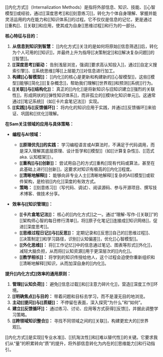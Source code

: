 [[内化方式]]（Internalization Methods）是指将外部信息、知识、技能、[[心智模型]]或经验，通过[[深度思考]]和[[刻意练习]]，转化为个体自身理解、掌握并能灵活运用的内在能力和[[知识体系]]的过程。它不仅仅是信息的记忆，更是通过[[重构]]、[[关联]]和应用，使其成为自身[[思维过程]]和行为的一部分。

**核心特征与目的：**

1.  **从信息到知识到智慧：** [[内化方式]]关注的是如何将原始[[信息筛选]]后，转化为个人可用的[[知识]]，并最终上升为指导[[决策制定]]和[[解决复杂问题]]的[[智慧]]。
2.  **[[深度思考]]驱动：** 告别浅层浏览，强调[[要求高认知投入]]，通过[[自定义搜索引擎]]、[[系统思维]]等[[上层能力]]对信息进行加工。
3.  **构建[[心智模型]]：** [[内化]]的核心是更新和构建新的[[心智模型]]，这些[[模型]]能够[[简化]][[复杂概念]]，帮助我们理解[[世界观]]和预测[[系统]]行为。
4.  **[[关联]]与[[结构化]]：** 真正的[[内化]]是将新知识与旧知识建立[[强烈的关联性]]，形成网状的[[弹性知识体系]]，而非孤立的[[模块化知识单元]]。这通常通过[[笔记系统]]（如[[卡片盒笔记法]]）实现。
5.  **[[实践]]与[[反馈循环]]：** 将内化的知识应用于实践，并通过[[反馈循环]]来验证、巩固和[[优化]]理解。

**在Sam关注领域的应用与具体策略：**

*   **编程与AI领域：**
    *   **[[原理优先]]的实践：** 学习编程语言或AI算法时，不满足于代码调用，而是深入理解其底层原理、设计哲学和[[模型]]（如[[计算复杂性]]、[[范式 aka. 认知框架]]）。
    *   **[[重构]]与[[创新]]：** 尝试用自己的方式[[重构]]现有代码或算法，甚至在此基础上进行[[创新]]，这要求对知识有极高的[[内化]]程度。
    *   **[[清晰地解释]]：** 能够向非专业人士[[清晰地解释]]复杂的AI[[模型]]或软件架构，是检验[[内化]]深度的有效方式。
    *   **策略：** [[刻意练习]]（写代码、调试）、阅读源码、参与开源项目、撰写技术博客、做技术分享。

*   **效率与[[知识管理]]：**
    *   **[[卡片盒笔记法]]：** 核心的[[内化方式]]之一。通过“理解-写作-[[关联]]”的[[架构师心智的每日修行清单]]，将[[原子化笔记]]连接成[[知识网络]]，促进[[深度思考]]。
    *   **[[思维过程日记]]与[[反思]]：** 定期记录和[[反思]]自己的[[思维过程]]、[[决策制定]]和学习路径，识别[[认知偏差]]，优化[[心智模型]]。
    *   **[[外化思维]]：** 将[[工作记忆]]中的信息通过笔记、图表等形式[[外化]]，减轻大脑负担，从而将[[认知资源]]用于更深层次的[[内化]]。
    *   **[[教学相长]]：** 将学到的知识传授给他人，这个过程会迫使你重新组织和[[清晰地解释]]知识，从而加深自身的[[内化]]。

**提升[[内化方式]]效率的通用原则：**

1.  **管理[[认知负荷]]：** 避免[[信息过载]]和[[注意力碎片化]]，营造[[深度工作]]环境。
2.  **[[明确焦点]]与目的：** 带着问题和目标去学习，而不是漫无目的地浏览。
3.  **主动[[提问]]与[[质疑]]：** 不停留在表面，深入探究“为什么”和“如何”。
4.  **建立[[反馈循环]]：** 通过练习、讨论、应用等方式获得[[反馈]]，并据此调整学习策略。
5.  **[[跨领域知识整合]]：** 寻找不同领域之间的[[关联]]，构建更宏大的[[世界观]]。

[[内化方式]]是实现[[专业水准]]、[[抗淘汰性]]和[[难以替代性]]的关键。它要求我们从“量”的积累转向“质”的提升，将外部信息转化为内在的[[思维能力]]和行动指引。
